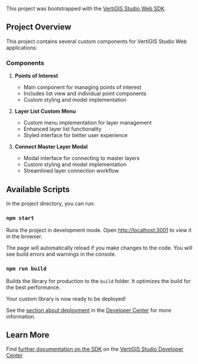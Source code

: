This project was bootstrapped with the [VertiGIS Studio Web SDK](https://github.com/vertigis/vertigis-web-sdk).

## Project Overview

This project contains several custom components for VertiGIS Studio Web applications:

### Components

1. **Points of Interest**
   - Main component for managing points of interest
   - Includes list view and individual point components
   - Custom styling and model implementation

2. **Layer List Custom Menu**
   - Custom menu implementation for layer management
   - Enhanced layer list functionality
   - Styled interface for better user experience

3. **Connect Master Layer Modal**
   - Modal interface for connecting to master layers
   - Custom styling and model implementation
   - Streamlined layer connection workflow

## Available Scripts

In the project directory, you can run:

### `npm start`

Runs the project in development mode. Open [http://localhost:3001](http://localhost:3001) to view it in the browser.

The page will automatically reload if you make changes to the code. You will see build errors and warnings in the console.

### `npm run build`

Builds the library for production to the `build` folder. It optimizes the build for the best performance.

Your custom library is now ready to be deployed!

See the [section about deployment](https://developers.vertigis.com/docs/web/sdk-deployment/) in the [Developer Center](https://developers.vertigis.com/docs/web/overview/) for more information.

## Learn More

Find [further documentation on the SDK](https://developers.vertigis.com/docs/web/sdk-overview/) on the [VertiGIS Studio Developer Center](https://developers.vertigis.com/docs/web/overview/)
